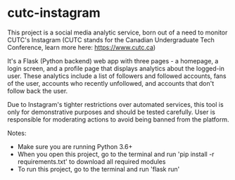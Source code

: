 # cutc-instagram

This project is a social media analytic service, born out of a need to monitor CUTC's Instagram (CUTC stands for the Canadian Undergraduate Tech Conference, learn more here: https://www.cutc.ca)

It's a Flask (Python backend) web app with three pages - a homepage, a login screen, and a profile page that displays analytics about the logged-in user. These analytics include a list of followers and followed accounts, fans of the user, accounts who recently unfollowed, and accounts that don't follow back the user. 

Due to Instagram's tighter restrictions over automated services, this tool is only for demonstrative purposes and should be tested carefully. User is responsible for moderating actions to avoid being banned from the platform. 

Notes: 
- Make sure you are running Python 3.6+ 
- When you open this project, go to the terminal and run 'pip install -r requirements.txt' to download all required modules
- To run this project, go to the terminal and run 'flask run'

